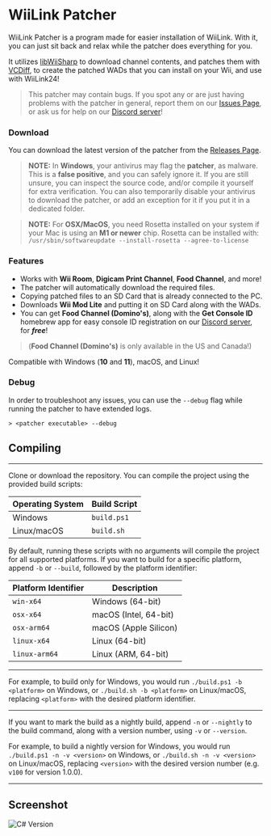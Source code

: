 # WiiLink Patcher

WiiLink Patcher is a program made for easier installation of WiiLink. With it, you can just sit back and relax while the patcher does everything for you.

It utilizes [libWiiSharp](https://github.com/WiiDatabase/libWiiSharp) to download channel contents, and patches them with [VCDiff](https://github.com/SnowflakePowered/vcdiff), to create the patched WADs that you can install on your Wii, and use with WiiLink24!

>This patcher may contain bugs. If you spot any or are just having problems with the patcher in general, report them on our [Issues Page](https://github.com/WiiLink24/WiiLink24-Patcher/issues), or ask us for help on our [Discord server](https://discord.gg/wiilink)!

### Download
You can download the latest version of the patcher from the [Releases Page](https://github.com/WiiLink24/WiiLink24-Patcher/releases).

>**NOTE:** In **Windows**, your antivirus may flag the **patcher**, as malware. This is a **false positive**, and you can safely ignore it. If you are still unsure, you can inspect the source code, and/or compile it yourself for extra verification. You can also temporarily disable your antivirus to download the patcher, or add an exception for it if you put it in a dedicated folder.

>**NOTE:** For **OSX/MacOS**, you need Rosetta installed on your system if your Mac is using an **M1 or newer** chip. Rosetta can be installed with:
>`/usr/sbin/softwareupdate --install-rosetta --agree-to-license`

### Features
* Works with **Wii Room**, **Digicam Print Channel**, **Food Channel**, and more!
* The patcher will automatically download the required files.
* Copying patched files to an SD Card that is already connected to the PC.
* Downloads **Wii Mod Lite** and putting it on SD Card along with the WADs.
* You can get **Food Channel (Domino's)**, along with the **Get Console ID** homebrew app for easy console ID registration on our [Discord server](https://discord.gg/wiilink), for ***free***!

>(**Food Channel (Domino's)** is only available in the US and Canada!)

Compatible with Windows (**10** and **11**), macOS, and Linux!

### Debug
In order to troubleshoot any issues, you can use the `--debug` flag while running the patcher to have extended logs.
```
> <patcher executable> --debug
```

## Compiling

---

Clone or download the repository. You can compile the project using the provided build scripts:

| Operating System | Build Script |
| --- | --- |
| Windows | `build.ps1` |
| Linux/macOS | `build.sh` |

By default, running these scripts with no arguments will compile the project for all supported platforms. If you want to build for a specific platform, append `-b` or `--build`, followed by the platform identifier:

| Platform Identifier | Description |
| --- | --- |
| `win-x64` | Windows (64-bit) |
| `osx-x64` | macOS (Intel, 64-bit) |
| `osx-arm64` | macOS (Apple Silicon) |
| `linux-x64` | Linux (64-bit) |
| `linux-arm64` | Linux (ARM, 64-bit) |

---

For example, to build only for Windows, you would run `./build.ps1 -b <platform>` on Windows, or `./build.sh -b <platform>` on Linux/macOS, replacing `<platform>` with the desired platform identifier.

---

If you want to mark the build as a nightly build, append `-n` or `--nightly` to the build command, along with a version number, using `-v` or `--version`.

For example, to build a nightly version for Windows, you would run `./build.ps1 -n -v <version>` on Windows, or `./build.sh -n -v <version>` on Linux/macOS, replacing `<version>` with the desired version number (e.g. `v100` for version 1.0.0).

---

## Screenshot
![C# Version](https://i.imgur.com/DlH8c0V.png)
